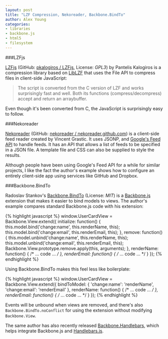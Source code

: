```yaml
---
layout: post
title: "LZF Compression, Nekoreader, Backbone.BindTo"
author: Alex Young
categories: 
- libraries
- backbone.js
- html5
- filesystem
---
```


###LZFjs

[LZFjs](http://lzf.childnodes.com/) (GitHub: [pkalogiros / LZFjs](https://github.com/pkalogiros/LZFjs), License: _GPL3_) by Pantelis Kalogiros is a compression library based on [LibLZF](http://oldhome.schmorp.de/marc/liblzf.html) that uses the File API to compress files in client-side JavaScript:

> The script is converted from the C version of LZF and works surprisingly fast and well. Both its functions (compress/decompress) accept and return an arraybuffer.

Even though it's been converted from C, the JavaScript is surprisingly easy to follow. 

###Nekoreader

[Nekoreader](http://nekoreader.github.com/) (GitHub: [nekoreader / nekoreader.github.com](https://github.com/nekoreader/nekoreader.github.com)) is a client-side feed reader created by Vincent Grastic.  It uses JSONP, and [Google's Feed API](https://developers.google.com/feed/) to handle feeds.  It has an API that allows a list of feeds to be specified in a JSON file.  A template file and CSS can also be supplied to style the results.

Although people have been using Google's Feed API for a while for similar projects, I like the fact the author's example shows how to configure an entirely client-side app using services like GitHub and Dropbox.

###Backbone.BindTo

Radoslav Stankov's [Backbone.BindTo](https://github.com/RStankov/backbone-bind-to) (License: _MIT_) is a [Backbone.js](http://backbonejs.org/) extension that makes it easier to bind models to views.  The author's example compares standard Backbone.js code with his extension:

{% highlight javascript %}
window.UserCardView = Backbone.View.extend({
  initialize: function() {
    this.model.bind('change:name',  this.renderName,  this);
    this.model.bind('change:email', this.renderEmail, this);
  },
  remove: function() {
    this.model.unbind('change:name',  this.renderName,  this);
    this.model.unbind('change:email', this.renderEmail, this);
    Backbone.View.prototype.remove.apply(this, arguments);
  },
  renderName:  function() { /* ... code ... */ },
  renderEmail: function() { /* ... code ... */ }
});
{% endhighlight %}

Using Backbone.BindTo makes this feel less like boilerplate:

{% highlight javascript %}
window.UserCardView = Backbone.View.extend({
  bindToModel: {
    'change:name':  'renderName',
    'change:email': 'renderEmail'
  },
  renderName:  function() { /* ... code ... */ },
  renderEmail: function() { /* ... code ... */ }
});
{% endhighlight %}

Events will be unbound when views are removed, and there's also `Backbone.BindTo.noConflict` for using the extension without modifying `Backbone.View`.

The same author has also recently released [Backbone.Handlebars](https://github.com/RStankov/backbone-handlebars), which helps integrate Backbone.js and [Handlebars.js](http://handlebarsjs.com/).
